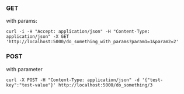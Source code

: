 ### GET

with params:
```
curl -i -H "Accept: application/json" -H "Content-Type: application/json" -X GET 'http://localhost:5000/do_something_with_params?param1=1&param2=2'
```


### POST
with parameter
```
curl -X POST -H "Content-Type: application/json" -d '{"test-key":"test-value"}' http://localhost:5000/do_something/3
```
